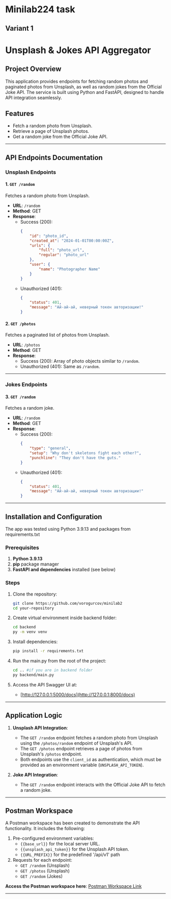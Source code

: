 # Minilab224 task
## Variant 1

# Unsplash & Jokes API Aggregator

## Project Overview

This application provides endpoints for fetching random photos and paginated photos from Unsplash, as well as random jokes from the Official Joke API. The service is built using Python and FastAPI, designed to handle API integration seamlessly.

## Features

- Fetch a random photo from Unsplash.
- Retrieve a page of Unsplash photos.
- Get a random joke from the Official Joke API.

---

## API Endpoints Documentation

### Unsplash Endpoints

#### 1. `GET /random`
Fetches a random photo from Unsplash.

- **URL**: `/random`
- **Method**: GET
- **Response**:
  - Success (200):
    ```json
    {
        "id": "photo_id",
        "created_at": "2024-01-01T00:00:00Z",
        "urls": {
            "full": "photo_url",
            "regular": "photo_url"
        },
        "user": {
            "name": "Photographer Name"
        }
    }
    ```
  - Unauthorized (401):
    ```json
    {
        "status": 401,
        "message": "Ай-ай-ай, неверный токен авторизации!"
    }
    ```

#### 2. `GET /photos`
Fetches a paginated list of photos from Unsplash.

- **URL**: `/photos`
- **Method**: GET
- **Response**:
  - Success (200): Array of photo objects similar to `/random`.
  - Unauthorized (401): Same as `/random`.

---

### Jokes Endpoints

#### 3. `GET /random`
Fetches a random joke.

- **URL**: `/random`
- **Method**: GET
- **Response**:
  - Success (200):
    ```json
    {
        "type": "general",
        "setup": "Why don't skeletons fight each other?",
        "punchline": "They don't have the guts."
    }
    ```
  - Unauthorized (401):
    ```json
    {
        "status": 401,
        "message": "Ай-ай-ай, неверный токен авторизации!"
    }
    ```

---

## Installation and Configuration
The app was tested using Python 3.9.13 and packages from requirements.txt

### Prerequisites

1. **Python 3.9.13**
2. **pip** package manager
3. **FastAPI and dependencies** installed (see below)

### Steps

1. Clone the repository:
    ```bash
    git clone https://github.com/vorogurcov/minilab2
    cd your-repository
    ```

2. Create virtual environment inside backend folder:
    ```bash
    cd backend
    py -m venv venv
    ```
    
3. Install dependencies:
    ```bash
    pip install -r requirements.txt
    ```

4. Run the main.py from the root of the project:
    ```bash
    cd .. #if you are in backend folder
    py backend/main.py
    ```

5. Access the API Swagger UI at:
    - [http://127.0.0.1:5000/docs](http://127.0.0.1:8000/docs)

---

## Application Logic

1. **Unsplash API Integration**:
   - The `GET /random` endpoint fetches a random photo from Unsplash using the `/photos/random` endpoint of Unsplash's API.
   - The `GET /photos` endpoint retrieves a page of photos from Unsplash's `/photos` endpoint.
   - Both endpoints use the `client_id` as authentication, which must be provided as an environment variable (`UNSPLASH_API_TOKEN`).

2. **Joke API Integration**:
   - The `GET /random` endpoint interacts with the Official Joke API to fetch a random joke.

---

## Postman Workspace

A Postman workspace has been created to demonstrate the API functionality. It includes the following:

1. Pre-configured environment variables:
    - `{{base_url}}` for the local server URL.
    - `{{unsplash_api_token}}` for the Unsplash API token.
    - `{{URL_PREFIX}}` for the predefined '/api/v1' path
2. Requests for each endpoint:
    - `GET /random` (Unsplash)
    - `GET /photos` (Unsplash)
    - `GET /random` (Jokes)

**Access the Postman workspace here**: [Postman Workspace Link](https://www.postman.com/spaceflight-geologist-43185237/minilab2)

---

